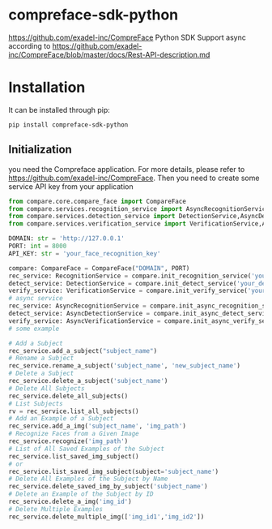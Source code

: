 # compreface-sdk-python

https://github.com/exadel-inc/CompreFace  Python SDK
Support async
according to https://github.com/exadel-inc/CompreFace/blob/master/docs/Rest-API-description.md
# Installation

It can be installed through pip:

```shell
pip install compreface-sdk-python
```

## Initialization
you need the Compreface application. For more details, please refer to https://github.com/exadel-inc/CompreFace.
Then you need to create some service API key from your application
```python
from compare.core.compare_face import CompareFace
from compare.services.recognition_service import AsyncRecognitionService,RecognitionService
from compare.services.detection_service import DetectionService,AsyncDetectionService
from compare.services.verification_service import VerificationService,AsyncVerificationService

DOMAIN: str = 'http://127.0.0.1'
PORT: int = 8000
API_KEY: str = 'your_face_recognition_key'

compare: CompareFace = CompareFace("DOMAIN", PORT)
rec_service: RecognitionService = compare.init_recognition_service('your_face_recognition_service_key')
detect_service: DetectionService = compare.init_detect_service('your_detection_service_key')
verify_service: VerificationService = compare.init_verify_service('your_verification_service_key')
# async service
rec_service: AsyncRecognitionService = compare.init_async_recognition_service('your_face_recognition_service_key')
detect_service: AsyncDetectionService = compare.init_async_detect_service('your_detection_service_key')
verify_service: AsyncVerificationService = compare.init_async_verify_service('your_verification_service_key')
# some example

# Add a Subject
rec_service.add_a_subject("subject_name")
# Rename a Subject
rec_service.rename_a_subject('subject_name', 'new_subject_name')
# Delete a Subject
rec_service.delete_a_subject('subject_name')
# Delete All Subjects
rec_service.delete_all_subjects()
# List Subjects
rv = rec_service.list_all_subjects()
# Add an Example of a Subject
rec_service.add_a_img('subject_name', 'img_path')
# Recognize Faces from a Given Image
rec_service.recognize('img_path')
# List of All Saved Examples of the Subject
rec_service.list_saved_img_subject()
# or 
rec_service.list_saved_img_subject(subject='subject_name')
# Delete All Examples of the Subject by Name
rec_service.delete_saved_img_by_subject('subject_name')
# Delete an Example of the Subject by ID
rec_service.delete_a_img('img_id')
# Delete Multiple Examples
rec_service.delete_multiple_img(['img_id1','img_id2'])
```
